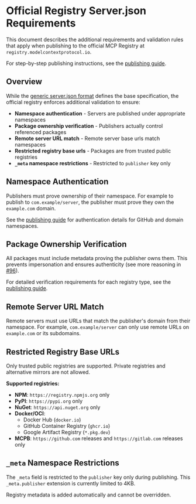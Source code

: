 # Official Registry Server.json Requirements

This document describes the additional requirements and validation rules that apply when publishing to the official MCP Registry at `registry.modelcontextprotocol.io`.

For step-by-step publishing instructions, see the [publishing guide](../../guides/publishing/publish-server.md).

## Overview

While the [generic server.json format](./generic-server-json.md) defines the base specification, the official registry enforces additional validation to ensure:

- **Namespace authentication** - Servers are published under appropriate namespaces
- **Package ownership verification** - Publishers actually control referenced packages
- **Remote server URL match** - Remote server base urls match namespaces
- **Restricted registry base urls** - Packages are from trusted public registries
- **`_meta` namespace restrictions** - Restricted to `publisher` key only

## Namespace Authentication

Publishers must prove ownership of their namespace. For example to publish to `com.example/server`, the publisher must prove they own the `example.com` domain.

See the [publishing guide](../../guides/publishing/publish-server.md) for authentication details for GitHub and domain namespaces.

## Package Ownership Verification

All packages must include metadata proving the publisher owns them. This prevents impersonation and ensures authenticity (see more reasoning in [#96](https://github.com/modelcontextprotocol/registry/issues/96)).

For detailed verification requirements for each registry type, see the [publishing guide](../../guides/publishing/publish-server.md).

## Remote Server URL Match

Remote servers must use URLs that match the publisher's domain from their namespace. For example, `com.example/server` can only use remote URLs on `example.com` or its subdomains.

## Restricted Registry Base URLs

Only trusted public registries are supported. Private registries and alternative mirrors are not allowed.

**Supported registries:**
- **NPM**: `https://registry.npmjs.org` only
- **PyPI**: `https://pypi.org` only
- **NuGet**: `https://api.nuget.org` only
- **Docker/OCI**:
  - Docker Hub (`docker.io`)
  - GitHub Container Registry (`ghcr.io`)
  - Google Artifact Registry (`*.pkg.dev`)
- **MCPB**: `https://github.com` releases and `https://gitlab.com` releases only

## `_meta` Namespace Restrictions

The `_meta` field is restricted to the `publisher` key only during publishing. This `_meta.publisher` extension is currently limited to 4KB.

Registry metadata is added automatically and cannot be overridden.
